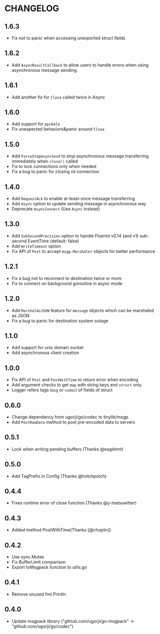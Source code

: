 # CHANGELOG

## 1.6.3
* Fix not to panic when accessing unexported struct fields

## 1.6.2
* Add `AsyncResultCallback` to allow users to handle errors when using asynchronous message sending. 

## 1.6.1
* Add another fix for `Close` called twice in Async

## 1.6.0
* Add support for `ppc64le`
* Fix unexpected behaviors&panic around `Close`

## 1.5.0
* Add `ForceStopAsyncSend` to stop asynchronous message transferring immediately when `close()` called
* Fix to lock connections only when needed
* Fix a bug to panic for closing nil connection

## 1.4.0
* Add `RequestAck` to enable at-least-once message transferring
* Add `Async` option to update sending message in asynchronous way
* Deprecate `AsyncConnect` (Use `Async` instead)

## 1.3.0
* Add `SubSecondPrecision` option to handle Fluentd v0.14 (and v1) sub-second EventTime (default: false)
* Add `WriteTimeout` option
* Fix API of `Post` to accept `msgp.Marshaler` objects for better performance

## 1.2.1
* Fix a bug not to reconnect to destination twice or more
* Fix to connect on background goroutine in async mode

## 1.2.0
* Add `MarshalAsJSON` feature for `message` objects which can be marshaled as JSON
* Fix a bug to panic for destination system outage

## 1.1.0
 * Add support for unix domain socket
 * Add asynchronous client creation

## 1.0.0
 * Fix API of `Post` and `PostWithTime` to return error when encoding
 * Add argument checks to get `map` with string keys and `struct` only
 * Logger refers tags (`msg` or `codec`) of fields of struct

## 0.6.0
 * Change dependency from ugorji/go/codec to tinylib/msgp
 * Add `PostRawData` method to post pre-encoded data to servers

## 0.5.1
 * Lock when writing pending buffers (Thanks @eagletmt)

## 0.5.0
 * Add TagPrefix in Config (Thanks @hotchpotch)

## 0.4.4
 * Fixes runtime error of close function.(Thanks @y-matsuwitter)

## 0.4.3
 * Added method PostWithTime(Thanks [@choplin])

## 0.4.2
 * Use sync.Mutex
 * Fix BufferLimit comparison
 * Export toMsgpack function to utils.go

## 0.4.1
 * Remove unused fmt.Println

## 0.4.0
 * Update msgpack library ("github.com/ugorji/go-msgpack" -> "github.com/ugorji/go/codec")
